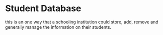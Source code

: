 # Student Database
this is an one way that a schooling institution could store, add, remove and generally manage the information on their students.  
